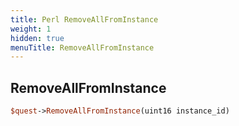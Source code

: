 ```yaml
---
title: Perl RemoveAllFromInstance
weight: 1
hidden: true
menuTitle: RemoveAllFromInstance
---
```

## RemoveAllFromInstance
```perl
$quest->RemoveAllFromInstance(uint16 instance_id)
```